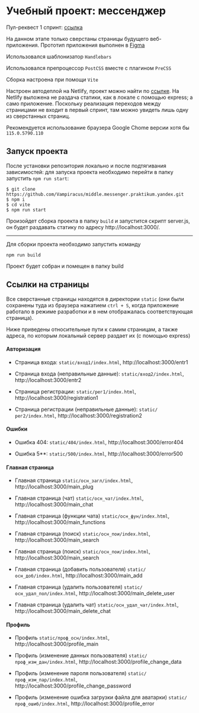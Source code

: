 # Учебный проект: мессенджер

Пул-реквест 1 спринт: [ссылка](https://github.com/Vampiracus/middle.messenger.praktikum.yandex/pull/2)

На данном этапе только сверстаны страницы будущего веб-приложения. Прототип приложения выполнен в [Figma](https://www.figma.com/file/7UINrrRL12ICT0lXqvFVbi/Messenger-Proto?type=design&node-id=0%3A1&mode=design&t=GvKlX8atBnVE22LR-1 "кликните, чтобы перейти по ссылке")

Использовался шаблонизатор `Handlebars`

Использовался препроцессор `PostCSS` вместе с плагином `PreCSS`

Сборка настроена при помощи `Vite`

Настроен автодеплой на Netlify, проект можно найти по [ссылке](https://cosmic-piroshki-2466bd.netlify.app/ "кликните, чтобы перейти по ссылке"). На Netlify выложена не раздача статики, как в локале с помощью express; а само приложение. Поскольку реализация переходов между страницами не входит в первый спринт, там можно увидеть лишь одну из сверстанных страниц.

Рекомендуется использование браузера Google Chome версии хотя бы `115.0.5790.110`

## Запуск проекта
После установки репозитория локально и после подтягивания зависимостей: для запуска проекта необходимо перейти в папку запустить `npm run start`:
```
$ git clone https://github.com/Vampiracus/middle.messenger.praktikum.yandex.git
$ npm i
$ cd vite
$ npm run start
```
Произойдет сборка проекта в папку `build` и запустится скрипт server.js, он будет раздавать статику по адресу http://localhost:3000/. 

---

Для сборки проекта необходимо запустить команду
```
npm run build
```
Проект будет собран и помещен в папку build

## Ссылки на страницы

Все сверстанные страницы находятся в директории `static` (они были сохранены туда из браузера нажатием `ctrl + S`, когда приложение работало в режиме разработки и в нем отображалась соответствующая страница). 

Ниже приведены относительные пути к самим страницам, а также адреса, по которым локальный сервер раздает их (с помощью express)

#### Авторизация

- Страница входа: `static/вход1/index.html`, http://localhost:3000/entr1

- Страница входа (неправильные данные): `static/вход2/index.html`, http://localhost:3000/entr2

- Страница регистрации: `static/рег1/index.html`, http://localhost:3000/registration1

- Страница регистрации (неправильные данные): `static/рег2/index.html`, http://localhost:3000/registration2

#### Ошибки

- Ошибка 404: `static/404/index.html`, http://localhost:3000/error404

- Ошибка 5**: `static/500/index.html`, http://localhost:3000/error500

#### Главная страница

- Главная страница `static/осн_загл/index.html`, http://localhost:3000/main_plug

- Главная страница (чат) `static/осн_чат/index.html`, http://localhost:3000/main_chat

- Главная страница (функции чата) `static/осн_фун/index.html`, http://localhost:3000/main_functions

- Главная страница (поиск) `static/осн_пои/index.html`, http://localhost:3000/main_search

- Главная страница (поиск) `static/осн_пои/index.html`, http://localhost:3000/main_search

- Главная страница (добавить пользователя) `static/осн_доб/index.html`, http://localhost:3000/main_add

- Главная страница (удалить пользователя) `static/осн_удал_пол/index.html`, http://localhost:3000/main_delete_user

- Главная страница (удалить чат) `static/осн_удал_чат/index.html`, http://localhost:3000/main_delete_chat

#### Профиль

- Профиль `static/проф_осн/index.html`, http://localhost:3000/profile_main

- Профиль (изменение данных пользователя) `static/проф_изм_дан/index.html`, http://localhost:3000/profile_change_data

- Профиль (изменение пароля пользователя) `static/проф_изм_пар/index.html`, http://localhost:3000/profile_change_password

- Профиль (изменение ошибка загрузки файла для аватарки) `static/проф_ошиб/index.html`, http://localhost:3000/profile_error
